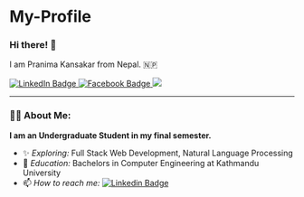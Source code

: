 # My-Profile

### Hi there! 👋
I am Pranima Kansakar from Nepal. 🇳🇵

<div id="badges">
  <a href="https://www.linkedin.com/in/pranima-kansakar-854250188/">
    <img src="https://img.shields.io/badge/LinkedIn-blue?style=for-the-badge&logo=linkedin&logoColor=white" alt="LinkedIn Badge"/>
  </a>
  <a href="https://www.facebook.com/pranima.kansakar/">
    <img src="https://img.shields.io/badge/Facebook-red?style=for-the-badge&logo=facebook&logoColor=white" alt="Facebook Badge"/>
  </a>
  <a href="https://www.instagram.com/pranima__/">
    <img src="https://img.shields.io/badge/Instagram-black?style=for-the-badge&logo=instagram&logoColor=%22%20alt=%22Instagram%20Badge"/>
  </a>  
</div>


---

### :woman_technologist: About Me:

**I am an Undergraduate Student in my final semester.**
- ✨ *Exploring:* Full Stack Web Development, Natural Language Processing
- 📙 *Education:* Bachelors in Computer Engineering at Kathmandu University
- 📫 *How to reach me:* [![Linkedin Badge](https://img.shields.io/badge/-kakbar-blue?style=flat&logo=Linkedin&logoColor=white)](https://www.linkedin.com/in/pranima-kansakar-854250188/)
